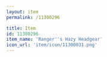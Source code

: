 ```yaml
---
layout: item
permalink: /11300296

title: Item
id: 11300296
item_name: 'Ranger''s Hazy Headgear'
icon_url: 'item/icon/11300031.png'
---
```

